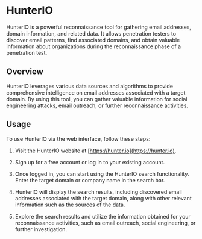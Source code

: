 # HunterIO

HunterIO is a powerful reconnaissance tool for gathering email addresses, domain information, and related data. It allows penetration testers to discover email patterns, find associated domains, and obtain valuable information about organizations during the reconnaissance phase of a penetration test.

## Overview

HunterIO leverages various data sources and algorithms to provide comprehensive intelligence on email addresses associated with a target domain. By using this tool, you can gather valuable information for social engineering attacks, email outreach, or further reconnaissance activities.

## Usage

To use HunterIO via the web interface, follow these steps:

1. Visit the HunterIO website at [https://hunter.io](https://hunter.io).

2. Sign up for a free account or log in to your existing account.

3. Once logged in, you can start using the HunterIO search functionality. Enter the target domain or company name in the search bar.

4. HunterIO will display the search results, including discovered email addresses associated with the target domain, along with other relevant information such as the sources of the data.

5. Explore the search results and utilize the information obtained for your reconnaissance activities, such as email outreach, social engineering, or further investigation.
